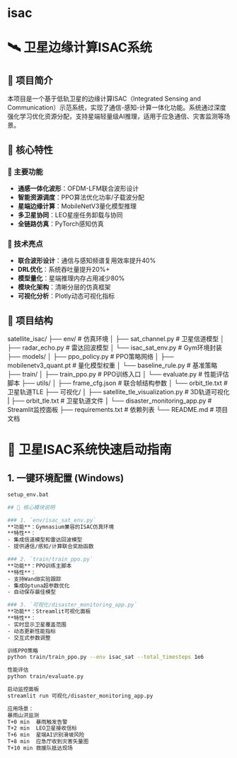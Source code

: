 # isac
# 🛰️ 卫星边缘计算ISAC系统

## 📖 项目简介

本项目是一个基于低轨卫星的边缘计算ISAC（Integrated Sensing and Communication）示范系统，实现了通信-感知-计算一体化功能。系统通过深度强化学习优化资源分配，支持星端轻量级AI推理，适用于应急通信、灾害监测等场景。

## 🎯 核心特性

### 🌟 主要功能
- **通感一体化波形**：OFDM-LFM联合波形设计
- **智能资源调度**：PPO算法优化功率/子载波分配
- **星端边缘计算**：MobileNetV3量化模型推理
- **多卫星协同**：LEO星座任务卸载与协同
- **全链路仿真**：PyTorch感知仿真

### 🚀 技术亮点
- **联合波形设计**：通信与感知频谱复用效率提升40%
- **DRL优化**：系统吞吐量提升20%+
- **模型量化**：星端推理内存占用减少80%
- **模块化架构**：清晰分层的仿真框架
- **可视化分析**：Plotly动态可视化指标

## 📁 项目结构
satellite_isac/
├── env/ # 仿真环境
│ ├── sat_channel.py # 卫星信道模型
│ ├── radar_echo.py # 雷达回波模型
│ └── isac_sat_env.py # Gym环境封装
├── models/
│ ├── ppo_policy.py # PPO策略网络
│ ├── mobilenetv3_quant.pt # 量化模型权重
│ └── baseline_rule.py # 基准策略
├── train/
│ ├── train_ppo.py # PPO训练入口
│ └── evaluate.py # 性能评估脚本
├── utils/
│ ├── frame_cfg.json # 联合帧结构参数
│ └── orbit_tle.txt # 卫星轨道TLE
├── 可视化/
│ ├── satellite_tle_visualization.py # 3D轨道可视化
| ├── orbit_tle.txt  # 卫星轨道文件
│ └── disaster_monitoring_app.py # Streamlit监控面板
├── requirements.txt # 依赖列表
└── README.md # 项目文档


# 🚀 卫星ISAC系统快速启动指南

## 1. 一键环境配置 (Windows)
```bash
setup_env.bat

## 🔧 核心模块说明

### 1. `env/isac_sat_env.py`
**功能**：Gymnasium兼容的ISAC仿真环境  
**特性**：
- 集成信道模型和雷达回波模型
- 提供通信/感知/计算联合奖励函数

### 2. `train/train_ppo.py` 
**功能**：PPO训练主脚本  
**特性**：
- 支持WandB实验跟踪
- 集成Optuna超参数优化
- 自动保存最佳模型

### 3. `可视化/disaster_monitoring_app.py`
**功能**：Streamlit可视化面板  
**特性**：
- 实时显示卫星覆盖范围
- 动态更新性能指标
- 交互式参数调整

训练PPO策略
python train/train_ppo.py --env isac_sat --total_timesteps 1e6

性能评估
python train/evaluate.py 

启动监控面板
streamlit run 可视化/disaster_monitoring_app.py

应用场景：
暴雨山洪监测
T+0 min  暴雨触发告警
T+2 min  LEO卫星接收信标
T+6 min  星端AI识别滑坡风险
T+8 min  应急厅收到灾害矢量图
T+10 min 救援队抵达现场
